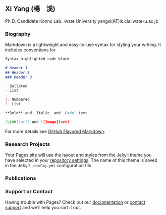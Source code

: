 ## Xi Yang (楊　溪)

Ph.D. Candidate
Konno Lab.
Iwate University
yangxi(AT)lk.cis.iwate-u.ac.jp

### Biography

Markdown is a lightweight and easy-to-use syntax for styling your writing. It includes conventions for

```markdown
Syntax highlighted code block

# Header 1
## Header 2
### Header 3

- Bulleted
- List

1. Numbered
2. List

**Bold** and _Italic_ and `Code` text

[Link](url) and ![Image](src)
```

For more details see [GitHub Flavored Markdown](https://guides.github.com/features/mastering-markdown/).

### Research Projects

Your Pages site will use the layout and styles from the Jekyll theme you have selected in your [repository settings](https://github.com/KeepThinkingYX/Xi-Yang/settings). The name of this theme is saved in the Jekyll `_config.yml` configuration file.

### Publications

### Support or Contact

Having trouble with Pages? Check out our [documentation](https://help.github.com/categories/github-pages-basics/) or [contact support](https://github.com/contact) and we’ll help you sort it out.
